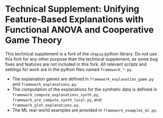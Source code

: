 # Technical Supplement: Unifying Feature-Based Explanations with Functional ANOVA and Cooperative Game Theory

This technical supplement is a fork of the `shapiq` python library.
Do not use this fork for any other purpose than the technical supplement, as some bug fixes and features are not included in this fork.
All relevant scripts and settings for work are in the python files named `framework_*.py`.

- The explanation games are defined in `framework_explanation_game.py` and `framework_explanations.py`.
- The computation of the explanations for the synthetic data is defined in `framework_compute_explanations_synth.py`, `framework_pre_compute_synth_local.py`, and `framework_plot_explanations.py`.
- The ML real-world examples are provided in `framework_examples_ml.py`.
